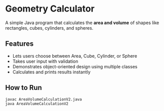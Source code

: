 # Geometry Calculator

A simple Java program that calculates the **area and volume** of shapes like rectangles, cubes, cylinders, and spheres.

## Features
- Lets users choose between Area, Cube, Cylinder, or Sphere  
- Takes user input with validation  
- Demonstrates object-oriented design using multiple classes  
- Calculates and prints results instantly  

## How to Run
```bash
javac AreaVolumeCalculationV2.java
java AreaVolumeCalculationV2
